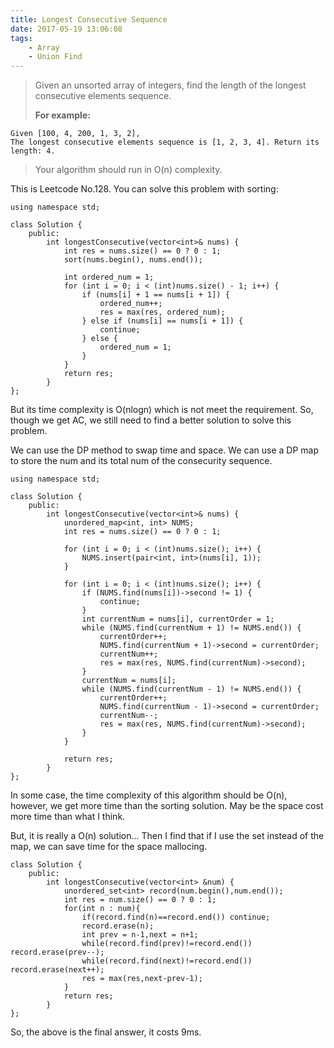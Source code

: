 ```yaml
---
title: Longest Consecutive Sequence
date: 2017-05-19 13:06:08
tags:
    - Array
    - Union Find
---
```


> Given an unsorted array of integers, find the length of the longest consecutive elements sequence.
>
> **For example:**
```
Given [100, 4, 200, 1, 3, 2],
The longest consecutive elements sequence is [1, 2, 3, 4]. Return its length: 4.
```
> Your algorithm should run in O(n) complexity.

<!--more-->

This is Leetcode No.128. You can solve this problem with sorting:

```
using namespace std;

class Solution {
    public:
        int longestConsecutive(vector<int>& nums) {
            int res = nums.size() == 0 ? 0 : 1;
            sort(nums.begin(), nums.end());

            int ordered_num = 1;
            for (int i = 0; i < (int)nums.size() - 1; i++) {
                if (nums[i] + 1 == nums[i + 1]) {
                    ordered_num++;
                    res = max(res, ordered_num);
                } else if (nums[i] == nums[i + 1]) {
                    continue;
                } else {
                    ordered_num = 1;
                }
            }
            return res;
        }
};
```

But its time complexity is O(nlogn) which is not meet the requirement. So, though we get AC, we still need to find a better solution to solve this problem.

We can use the DP method to swap time and space. We can use a DP map to store the num and its total num of the consecurity sequence.

```
using namespace std;

class Solution {
    public:
        int longestConsecutive(vector<int>& nums) {
            unordered_map<int, int> NUMS;
            int res = nums.size() == 0 ? 0 : 1;

            for (int i = 0; i < (int)nums.size(); i++) {
                NUMS.insert(pair<int, int>(nums[i], 1));
            }

            for (int i = 0; i < (int)nums.size(); i++) {
                if (NUMS.find(nums[i])->second != 1) {
                    continue;
                }
                int currentNum = nums[i], currentOrder = 1;
                while (NUMS.find(currentNum + 1) != NUMS.end()) {
                    currentOrder++;
                    NUMS.find(currentNum + 1)->second = currentOrder;
                    currentNum++;
                    res = max(res, NUMS.find(currentNum)->second);
                }
                currentNum = nums[i];
                while (NUMS.find(currentNum - 1) != NUMS.end()) {
                    currentOrder++;
                    NUMS.find(currentNum - 1)->second = currentOrder;
                    currentNum--;
                    res = max(res, NUMS.find(currentNum)->second);
                }
            }

            return res;
        }
};
```

In some case, the time complexity of this algorithm should be O(n), however, we get more time than the sorting solution. May be the space cost more time than what I think.

But, it is really a O(n) solution... Then I find that if I use the set instead of the map, we can save time for the space mallocing.

```
class Solution {
    public:
        int longestConsecutive(vector<int> &num) {
            unordered_set<int> record(num.begin(),num.end());
            int res = num.size() == 0 ? 0 : 1;
            for(int n : num){
                if(record.find(n)==record.end()) continue;
                record.erase(n);
                int prev = n-1,next = n+1;
                while(record.find(prev)!=record.end()) record.erase(prev--);
                while(record.find(next)!=record.end()) record.erase(next++);
                res = max(res,next-prev-1);
            }
            return res;
        }
};
```

So, the above is the final answer, it costs 9ms.

